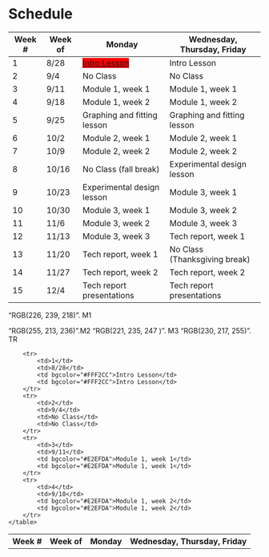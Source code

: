 # Schedule

Week #  | Week of   | Monday                        | Wednesday, Thursday, Friday   |
--------|-----------|------------------------------ | ------------------------------|
1       | 8/28      | <span style="background-color: red">[Intro Lesson](syllabus)</span>                  | Intro Lesson                  |          
2       | 9/4       | No Class                      | No Class                      |
3       | 9/11      | Module 1, week 1              | Module 1, week 1              |
4       | 9/18      | Module 1, week 2              | Module 1, week 2              |
5       | 9/25      | Graphing and fitting lesson   | Graphing and fitting lesson   |
6       | 10/2      | Module 2, week 1              | Module 2, week 1              |
7       | 10/9      | Module 2, week 2              | Module 2, week 2              |
8       | 10/16     | No Class (fall break)         | Experimental design lesson    |
9       | 10/23     | Experimental design lesson    | Module 3, week 1              |
10      | 10/30     | Module 3, week 1              | Module 3, week 2              |
11      | 11/6      | Module 3, week 2              | Module 3, week 3              |
12      | 11/13     | Module 3, week 3              | Tech report, week 1           |
13      | 11/20     | Tech report, week 1           | No Class (Thanksgiving break) |
14      | 11/27     | Tech report, week 2           | Tech report, week 2           | 
15      | 12/4      | Tech report presentations     | Tech report presentations     | 


 “RGB(226, 239, 218)”. M1

 “RGB(255, 213, 236)”.M2
 “RGB(221, 235, 247 )”. M3
 “RGB(230, 217, 255)”. TR
<table>
        <tr>
            <th>Week #</th>
            <th>Week of</th>
            <th>Monday</th>
            <th>Wednesday, Thursday, Friday</th>
        </tr>
 
        <tr>
            <td>1</td>
            <td>8/28</td>
            <td bgcolor="#FFF2CC">Intro Lesson</td>
            <td bgcolor="#FFF2CC">Intro Lesson</td>
        </tr>
        <tr>
            <td>2</td>
            <td>9/4</td>
            <td>No Class</td>
            <td>No Class</td>
        </tr>
        <tr>
            <td>3</td>
            <td>9/11</td>
            <td bgcolor="#E2EFDA">Module 1, week 1</td>
            <td bgcolor="#E2EFDA">Module 1, week 1</td>
        </tr>
        <tr>
            <td>4</td>
            <td>9/18</td>
            <td bgcolor="#E2EFDA">Module 1, week 2</td>
            <td bgcolor="#E2EFDA">Module 1, week 2</td>
        </tr>
    </table>
